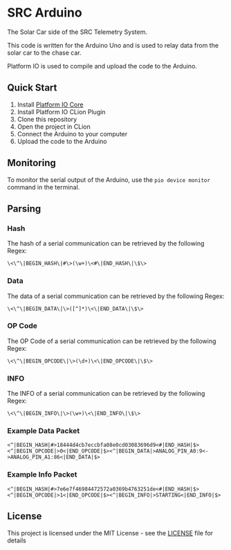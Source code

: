 # SRC Arduino

The Solar Car side of the SRC Telemetry System.

This code is written for the Arduino Uno and is used to relay data from the solar car to the chase car.

Platform IO is used to compile and upload the code to the Arduino.

## Quick Start

1. Install [Platform IO Core](https://platformio.org/)
2. Install Platform IO CLion Plugin
3. Clone this repository
4. Open the project in CLion
6. Connect the Arduino to your computer
7. Upload the code to the Arduino

## Monitoring

To monitor the serial output of the Arduino, use the `pio device monitor` command in the terminal.

## Parsing

### Hash

The hash of a serial communication can be retrieved by the following Regex:

```regexp
\<\^\|BEGIN_HASH\|#\>(\w+)\<#\|END_HASH\|\$\>
```

### Data

The data of a serial communication can be retrieved by the following Regex:

```regexp
\<\^\|BEGIN_DATA\|\>([^]*)\<\|END_DATA\|\$\>
```

### OP Code

The OP Code of a serial communication can be retrieved by the following Regex:

```regexp
\<\^\|BEGIN_OPCODE\|\>(\d+)\<\|END_OPCODE\|\$\>
```

### INFO

The INFO of a serial communication can be retrieved by the following Regex:

```regexp
\<\^\|BEGIN_INFO\|\>(\w+)\<\|END_INFO\|\$\>
```

### Example Data Packet

```
<^|BEGIN_HASH|#>18444d4cb7eccbfa08e0cd03083696d9<#|END_HASH|$><^|BEGIN_OPCODE|>0<|END_OPCODE|$><^|BEGIN_DATA|>ANALOG_PIN_A0:9<->ANALOG_PIN_A1:86<|END_DATA|$>
```

### Example Info Packet

```
<^|BEGIN_HASH|#>7e6e7f46984472572a0369b4763251de<#|END_HASH|$><^|BEGIN_OPCODE|>1<|END_OPCODE|$><^|BEGIN_INFO|>STARTING<|END_INFO|$>
```

## License

This project is licensed under the MIT License - see the [LICENSE](LICENSE.txt) file for details
